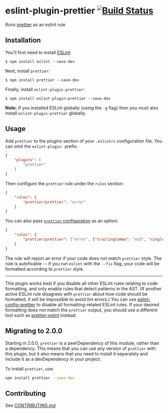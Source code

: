 # eslint-plugin-prettier [![Build Status](https://travis-ci.org/prettier/eslint-plugin-prettier.svg?branch=master)](https://travis-ci.org/prettier/eslint-plugin-prettier)

Runs [prettier](https://github.com/jlongster/prettier) as an eslint rule

## Installation

You'll first need to install [ESLint](http://eslint.org):

```
$ npm install eslint --save-dev
```

Next, install `prettier`:

```
$ npm install prettier --save-dev
```

Finally, install `eslint-plugin-prettier`:

```
$ npm install eslint-plugin-prettier --save-dev
```

**Note:** If you installed ESLint globally (using the `-g` flag) then you must also install `eslint-plugin-prettier` globally.

## Usage

Add `prettier` to the plugins section of your `.eslintrc` configuration file. You can omit the `eslint-plugin-` prefix:

```json
{
    "plugins": [
        "prettier"
    ]
}
```


Then configure the `prettier` rule under the `rules` section:

```json
{
    "rules": {
        "prettier/prettier": "error"
    }
}
```

You can also pass [`prettier` configuration](https://github.com/prettier/prettier#api) as an option:

```json
{
    "rules": {
        "prettier/prettier": ["error", {"trailingComma": "es5", "singleQuote": true}]
    }
}
```

The rule will report an error if your code does not match `prettier` style. The rule is autofixable -- if you run `eslint` with the `--fix` flag, your code will be formatted according to `prettier` style.

---

This plugin works best if you disable all other ESLint rules relating to code formatting, and only enable rules that detect patterns in the AST. (If another active ESLint rule disagrees with `prettier` about how code should be formatted, it will be impossible to avoid lint errors.) You can use [eslint-config-prettier](https://github.com/lydell/eslint-config-prettier) to disable all formatting-related ESLint rules. If your desired formatting does not match the `prettier` output, you should use a different tool such as [prettier-eslint](https://github.com/kentcdodds/prettier-eslint) instead.

## Migrating to 2.0.0

Starting in 2.0.0, `prettier` is a peerDependency of this module, rather than a dependency. This means that you can use any version of `prettier` with this plugin, but it also means that you need to install it separately and include it as a devDependency in your project.

To install `prettier`, use:

```bash
npm install prettier --save-dev
```

## Contributing

See [CONTRIBUTING.md](https://github.com/not-an-aardvark/eslint-plugin-prettier/blob/master/CONTRIBUTING.md)
